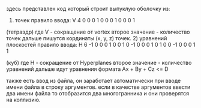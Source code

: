 здесь представлен код который строит выпуклую оболочку из: 
1) точек
правило ввода:
V 
4
0 0 0
1 0 0
0 1 0
0 0 1

(тетраэдр)
где V - сокращение от vortex
второе значение - количество точек
дальше пишутся кординаты (x, y, z) точек.
2) уравнений плоскостей
правило ввода:
H
6
-1 0 0 0
1 0 0 1
0 -1 0 0
0 1 0 1
0 0 -1 0
0 0 1 1

(куб)
где H - сокращение от Hyperplanes
второе значение - количество уравнений
дальше идут уравнения формата Ax + By + Cz <= D

также есть ввод из файла, он заработает автоматически при вводе имени файла в строку аргументов.
если в качестве аргументов ввести два имени файла то отобразится два многогранника и они проверятся на коллизию.

